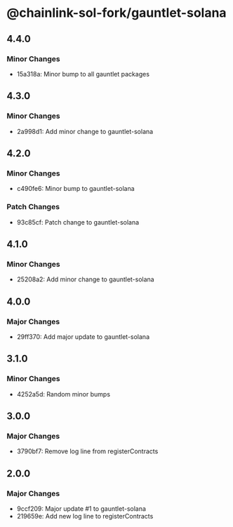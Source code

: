 # @chainlink-sol-fork/gauntlet-solana

## 4.4.0

### Minor Changes

- 15a318a: Minor bump to all gauntlet packages

## 4.3.0

### Minor Changes

- 2a998d1: Add minor change to gauntlet-solana

## 4.2.0

### Minor Changes

- c490fe6: Minor bump to gauntlet-solana

### Patch Changes

- 93c85cf: Patch change to gauntlet-solana

## 4.1.0

### Minor Changes

- 25208a2: Add minor change to gauntlet-solana

## 4.0.0

### Major Changes

- 29ff370: Add major update to gauntlet-solana

## 3.1.0

### Minor Changes

- 4252a5d: Random minor bumps

## 3.0.0

### Major Changes

- 3790bf7: Remove log line from registerContracts

## 2.0.0

### Major Changes

- 9ccf209: Major update #1 to gauntlet-solana
- 219659e: Add new log line to registerContracts

